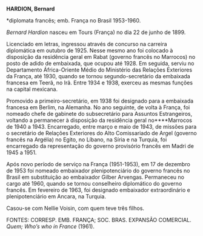 **HARDION, Bernard**

\*diplomata francês; emb. França no Brasil 1953-1960.

*Bernard Hardion* nasceu em Tours (França) no dia 22 de junho de 1899.

Licenciado em letras, ingressou através de concurso na carreira
diplomática em outubro de 1925. Nesse mesmo ano foi colocado à
disposição da residência geral em Rabat (governo francês no Marrocos) no
posto de adido de embaixada, que ocupou até 1928. Em seguida, serviu no
Departamento África-Oriente Médio do Ministério das Relações Exteriores
da França, até 1930, quando se tornou segundo-secretário da embaixada
francesa em Teerã, no Irã. Entre 1934 e 1938, exerceu as mesmas funções
na capital mexicana.

Promovido a primeiro-secretário, em 1938 foi designado para a embaixada
francesa em Berlim, na Alemanha. No ano seguinte, de volta à França, foi
nomeado chefe de gabinete do subsecretário para Assuntos Estrangeiros,
voltando a permanecer à disposição da residência geral no****Marrocos de
1940 a 1943. Encarregado, entre março e maio de 1943, de missões para o
secretário de Relações Exteriores do Alto Comissariado de Argel (governo
francês na Argélia) no Egito, no Líbano, na Síria e na Turquia, foi
encarregado da representação do governo provisório francês em Madri de
1945 a 1951.

Após novo período de serviço na França (1951-1953), em 17 de dezembro de
1953 foi nomeado embaixador plenipotenciário do governo francês no
Brasil em substituição ao embaixador Gilber Arvengas. Permaneceu no
cargo até 1960, quando se tornou conselheiro diplomático do governo
francês. Em fevereiro de 1963, foi designado embaixador extraordinário e
plenipotenciário em Ancara, na Turquia.

Casou-se com Nellie Voisin, com quem teve três filhos.

FONTES: CORRESP. EMB. FRANÇA; SOC. BRAS. EXPANSÃO COMERCIAL. *Quem;
Who’s who in France* (1961).

 

